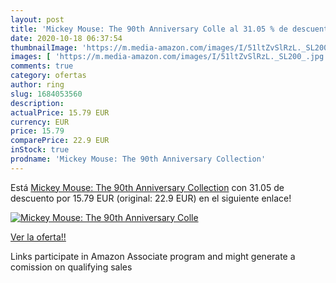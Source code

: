 ```yaml
---
layout: post
title: 'Mickey Mouse: The 90th Anniversary Colle al 31.05 % de descuento'
date: 2020-10-18 06:37:54
thumbnailImage: 'https://m.media-amazon.com/images/I/51ltZvSlRzL._SL200_.jpg'
images: [ 'https://m.media-amazon.com/images/I/51ltZvSlRzL._SL200_.jpg' ]
comments: true
category: ofertas
author: ring
slug: 1684053560
description:
actualPrice: 15.79 EUR
currency: EUR
price: 15.79
comparePrice: 22.9 EUR
inStock: true
prodname: 'Mickey Mouse: The 90th Anniversary Collection'
---
```


Está [Mickey Mouse: The 90th Anniversary Collection](https://www.amazon.it/dp/1684053560/?tag=tolees00-21) con 31.05 de descuento por 15.79 EUR (original: 22.9 EUR) en el siguiente enlace!

[![Mickey Mouse: The 90th Anniversary Colle](https://m.media-amazon.com/images/I/51ltZvSlRzL._SL200_.jpg)](https://www.amazon.it/dp/1684053560/?tag=tolees00-21)

[Ver la oferta!!](https://www.amazon.it/dp/1684053560/?tag=tolees00-21)

Links participate in Amazon Associate program and might generate a comission on qualifying sales


